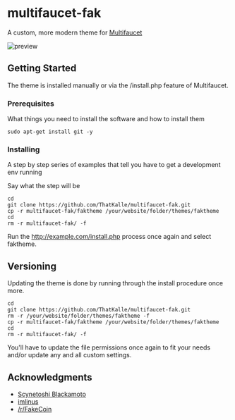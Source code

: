 # multifaucet-fak

A custom, more modern theme for [Multifaucet](https://github.com/tuaris/multifaucet)

![preview](https://github.com/ThatKalle/multifaucet-fak/blob/master/demo/screenshot.jpg)

## Getting Started

The theme is installed manually or via the /install.php feature of Multifaucet.

### Prerequisites

What things you need to install the software and how to install them

```
sudo apt-get install git -y
```

### Installing

A step by step series of examples that tell you have to get a development env running

Say what the step will be

```
cd
git clone https://github.com/ThatKalle/multifaucet-fak.git 
cp -r multifaucet-fak/faktheme /your/website/folder/themes/faktheme
cd
rm -r multifaucet-fak/ -f
```

Run the http://example.com/install.php process once again and select faktheme.

## Versioning

Updating the theme is done by running through the install procedure once more.

```
cd
git clone https://github.com/ThatKalle/multifaucet-fak.git
rm -r /your/website/folder/themes/faktheme -f
cp -r multifaucet-fak/faktheme /your/website/folder/themes/faktheme
cd
rm -r multifaucet-fak/ -f
```

You'll have to update the file permissions once again to fit your needs and/or update any and all custom settings.

## Acknowledgments

* [Scynetoshi Blackamoto](https://github.com/Scyne)
* [imlinus](https://github.com/imlinus)
* [/r/FakeCoin](https://www.reddit.com/r/FakeCoin/)

